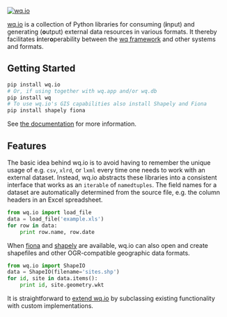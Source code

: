 [![wq.io](https://raw.github.com/wq/wq/master/images/256/wq.io.png)](http://wq.io/wq.io)

[wq.io] is a collection of Python libraries for consuming (<b>i</b>nput) and generating (<b>o</b>utput) external data resources in various formats.  It thereby facilitates <b>i</b>nter<b>o</b>perability between the [wq framework] and other systems and formats.

## Getting Started

```bash
pip install wq.io
# Or, if using together with wq.app and/or wq.db
pip install wq
# To use wq.io's GIS capabilities also install Shapely and Fiona
pip install shapely fiona
```

See [the documentation] for more information.

## Features

The basic idea behind wq.io is to avoid having to remember the unique usage of e.g. `csv`, `xlrd`, or `lxml` every time one needs to work with an external dataset.  Instead, wq.io abstracts these libraries into a consistent interface that works as an `iterable` of `namedtuples`.  The field names for a dataset are automatically determined from the source file, e.g. the column headers in an Excel spreadsheet.

```python
from wq.io import load_file
data = load_file('example.xls')
for row in data:
    print row.name, row.date
```

When [fiona] and [shapely] are available, wq.io can also open and create shapefiles and other OGR-compatible geographic data formats.

```python
from wq.io import ShapeIO
data = ShapeIO(filename='sites.shp')
for id, site in data.items():
    print id, site.geometry.wkt
```

It is straightforward to [extend wq.io] by subclassing existing functionality with custom implementations.


[wq.io]: http://wq.io/wq.io
[wq framework]: http://wq.io/
[the documentation]: http://wq.io/docs/
[fiona]: https://github.com/Toblerity/Fiona
[shapely]: https://github.com/Toblerity/Shapely
[extend wq.io]: http://wq.io/docs/custom-io
